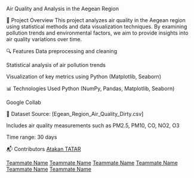 Air Quality and Analysis in the Aegean Region

📌 Project Overview
This project analyzes air quality in the Aegean region using statistical methods and data visualization techniques. By examining pollution trends and environmental factors, we aim to provide insights into air quality variations over time.

🔍 Features
Data preprocessing and cleaning

Statistical analysis of air pollution trends

Visualization of key metrics using Python (Matplotlib, Seaborn)

📊 Technologies Used
Python (NumPy, Pandas, Matplotlib, Seaborn)

Google Collab

📂 Dataset
Source: [Egean_Region_Air_Quality_Dirty.csv]

Includes air quality measurements such as PM2.5, PM10, CO, NO2, O3

Time range: 30 days

📬 Contributors
[Atakan TATAR](https://github.com/atakantatar)

[Teammate Name](https://github.com/teammateusername)
[Teammate Name](https://github.com/teammateusername)
[Teammate Name](https://github.com/teammateusername)
[Teammate Name](https://github.com/teammateusername)
[Teammate Name](https://github.com/teammateusername)
[Teammate Name](https://github.com/teammateusername)
